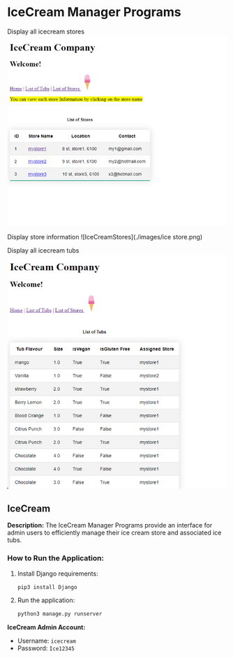 # IceCream Manager Programs

Display all icecream stores
![IceCream](./images/icecream_app.png)

Display store information
![IceCreamStores](./images/ice store.png)

Display all icecream tubs
![IceCreamTubs](./images/ice_tubs.png)

## IceCream

**Description:**
The IceCream Manager Programs provide an interface for admin users to efficiently manage their ice cream store and associated ice tubs.

### How to Run the Application:

1. Install Django requirements:

    ```bash
    pip3 install Django
    ```

2. Run the application:

    ```bash
    python3 manage.py runserver
    ```

**IceCream Admin Account:**
- Username: `icecream`
- Password: `Ice12345`
